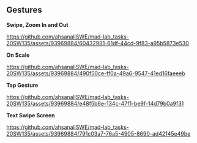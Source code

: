 ## Gestures
**Swipe, Zoom In and Out**

https://github.com/ahsanaliSWE/mad-lab_tasks-20SW135/assets/93969884/60432981-61df-44cd-9f83-a95b5873e530

**On Scale**

https://github.com/ahsanaliSWE/mad-lab_tasks-20SW135/assets/93969884/490f50ce-ff0a-49a6-9547-41ed16faeeeb

**Tap Gesture**

https://github.com/ahsanaliSWE/mad-lab_tasks-20SW135/assets/93969884/e48f5b6e-134c-47f1-be9f-14d79b0a9f31

**Text Swipe Screen**


https://github.com/ahsanaliSWE/mad-lab_tasks-20SW135/assets/93969884/791c03a7-76a5-4905-8690-ad42145e49be
